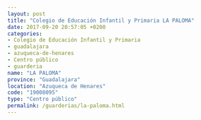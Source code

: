 ```yaml
---
layout: post
title: "Colegio de Educación Infantil y Primaria LA PALOMA"
date: 2017-09-20 20:57:05 +0200
categories:
- Colegio de Educación Infantil y Primaria
- guadalajara
- azuqueca-de-henares
- Centro público
- guarderia
name: "LA PALOMA"
province: "Guadalajara"
location: "Azuqueca de Henares"
code: "19008095"
type: "Centro público"
permalink: /guarderias/la-paloma.html
---
```

